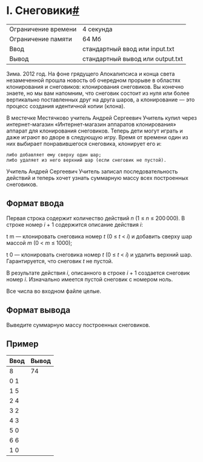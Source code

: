 # I. Снеговики[#](https://contest.yandex.ru/contest/74968/problems/I/)

| | |
|---|---|
|Ограничение времени| 4 секунда|
|Ограничение памяти|	64 Мб|
|Ввод|стандартный ввод или input.txt|
|Вывод|стандартный вывод или output.txt|




Зима. 2012 год. На фоне грядущего Апокалипсиса и конца света незамеченной прошла новость об очередном прорыве в областях клонирования и снеговиков: клонирования снеговиков. Вы конечно знаете, но мы вам напомним, что снеговик состоит из нуля или более вертикально поставленных друг на друга шаров, а клонирование — это процесс создания идентичной копии (клона).

В местечке Местячково учитель Андрей Сергеевич Учитель купил через интернет-магазин «Интернет-магазин аппаратов клонирования» аппарат для клонирования снеговиков. Теперь дети могут играть и даже играют во дворе в следующую игру. Время от времени один из них выбирает понравившегося снеговика, клонирует его и:

    либо добавляет ему сверху один шар;
    либо удаляет из него верхний шар (если снеговик не пустой).

Учитель Андрей Сергеевич Учитель записал последовательность действий и теперь хочет узнать суммарную массу всех построенных снеговиков.

## Формат ввода

Первая строка содержит количество действий *n* (1 ≤ *n* ≤ 200 000). В строке номер *i* + 1 содержится описание действия *i*:

t m — клонировать снеговика номер *t* (0 ≤ *t* < *i*) и добавить сверху шар массой *m* (0 < *m* ≤ 1000);

t 0 — клонировать снеговика номер *t* (0 ≤ *t* < *i*) и удалить верхний шар. Гарантируется, что снеговик *t* не пустой.

В результате действия *i*, описанного в строке *i* + 1 создается снеговик номер *i*. Изначально имеется пустой снеговик с номером ноль.

Все числа во входном файле целые.

## Формат вывода

Выведите суммарную массу построенных снеговиков.

## Пример

|Ввод|Вывод|
|---|---|
|   8 | 74 |
| 0 1 |    |
| 1 5 |    |
| 2 4 |    |
| 3 2 |    |
| 4 3 |    |
| 5 0 |    |
| 6 6 |    |
| 1 0 |    |

    
